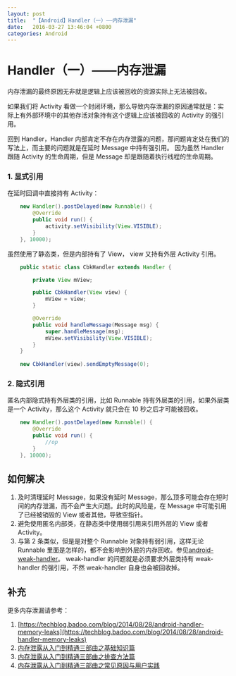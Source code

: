 ```yaml
---
layout: post
title:  "【Android】Handler（一）——内存泄漏"
date:   2016-03-27 13:46:04 +0800
categories: Android
---
```


# Handler（一）——内存泄漏

内存泄漏的最终原因无非就是逻辑上应该被回收的资源实际上无法被回收。

如果我们将 Activity 看做一个封闭环境，那么导致内存泄漏的原因通常就是：实际上有外部环境中的其他存活对象持有这个逻辑上应该被回收的 Activity 的强引用。

回到 Handler，Handler 内部肯定不存在内存泄露的问题，那问题肯定处在我们的写法上，而主要的问题就是在延时 Message 中持有强引用。
因为虽然 Handler 跟随 Activity 的生命周期，但是 Message 却是跟随着执行线程的生命周期。

### 1. 显式引用

在延时回调中直接持有 Activity：

```java
    new Handler().postDelayed(new Runnable() {
        @Override
        public void run() {
            activity.setVisibility(View.VISIBLE);
        }
    }, 10000);
```

虽然使用了静态类，但是内部持有了 View， view 又持有外层 Activity 引用。

```java
    public static class CbkHandler extends Handler {

        private View mView;

        public CbkHandler(View view) {
            mView = view;
        }

        @Override
        public void handleMessage(Message msg) {
            super.handleMessage(msg);
            mView.setVisibility(View.VISIBLE);
        }
    }
    
    new CbkHandler(view).sendEmptyMessage(0);
```

### 2. 隐式引用

匿名内部隐式持有外层类的引用，比如 Runnable 持有外层类的引用，如果外层类是一个 Activity，那么这个 Activity 就只会在 10 秒之后才可能被回收。

```java
    new Handler().postDelayed(new Runnable() {
        @Override
        public void run() {
            //op
        }
    }, 10000);
```

## 如何解决

1. 及时清理延时 Message，如果没有延时 Message，那么顶多可能会存在短时间的内存泄漏，而不会产生大问题。此时的风险是，在 Message 中可能引用了已经被销毁的 View 或者其他，导致空指针。
2. 避免使用匿名内部类，在静态类中使用弱引用来引用外层的 View 或者 Activity。
3. 与第 2 条类似，但是是对整个 Runnable 对象持有弱引用，这样无论 Runnable 里面是怎样的，都不会影响到外层的内存回收。参见[android-weak-handler](https://github.com/badoo/android-weak-handler)。
weak-handler 的问题就是必须要求外层类持有 weak-handler 的强引用，不然 weak-handler 自身也会被回收掉。

## 补充

更多内存泄漏请参考：

1. [https://techblog.badoo.com/blog/2014/08/28/android-handler-memory-leaks](https://techblog.badoo.com/blog/2014/08/28/android-handler-memory-leaks)
1. [内存泄露从入门到精通三部曲之基础知识篇](http://bugly.qq.com/bbs/forum.php?mod=viewthread&tid=21&highlight=%E5%86%85%E5%AD%98%E6%B3%84%E9%9C%B2%E4%BB%8E%E5%85%A5%E9%97%A8%E5%88%B0%E7%B2%BE%E9%80%9A%E4%B8%89%E9%83%A8%E6%9B%B2%E4%B9%8B%E5%9F%BA%E7%A1%80%E7%9F%A5%E8%AF%86%E7%AF%87)
2. [内存泄露从入门到精通三部曲之排查方法篇](http://bugly.qq.com/bbs/forum.php?mod=viewthread&tid=62&highlight=%E5%86%85%E5%AD%98%E6%B3%84%E9%9C%B2%E4%BB%8E%E5%85%A5%E9%97%A8%E5%88%B0%E7%B2%BE%E9%80%9A%E4%B8%89%E9%83%A8%E6%9B%B2%E4%B9%8B%E6%8E%92%E6%9F%A5%E6%96%B9%E6%B3%95%E7%AF%87)
3. [内存泄露从入门到精通三部曲之常见原因与用户实践](http://bugly.qq.com/bbs/forum.php?mod=viewthread&tid=125&highlight=%E5%86%85%E5%AD%98%E6%B3%84%E9%9C%B2%E4%BB%8E%E5%85%A5%E9%97%A8%E5%88%B0%E7%B2%BE%E9%80%9A%E4%B8%89%E9%83%A8%E6%9B%B2%E4%B9%8B%E5%B8%B8%E8%A7%81%E5%8E%9F%E5%9B%A0%E4%B8%8E%E7%94%A8%E6%88%B7%E5%AE%9E%E8%B7%B5)


